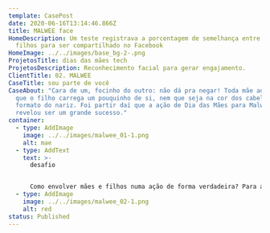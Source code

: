 ```yaml
---
template: CasePost
date: 2020-06-16T13:14:46.866Z
title: MALWEE face
HomeDescription: Um teste registrava a porcentagem de semelhança entre mães e
  filhos para ser compartilhado no Facebook
HomeImage: ../../images/base_bg-2-.png
ProjetosTitle: dias das mães tech
ProjetosDescription: Reconhecimento facial para gerar engajamento.
ClientTitle: 02. MALWEE
CaseTitle: sou parte de você
CaseAbout: "Cara de um, focinho do outro: não dá pra negar! Toda mãe adora saber
  que o filho carrega um pouquinho de si, nem que seja na cor dos cabelos ou no
  formato do nariz. Foi partir daí que a ação de Dia das Mães para Malwee
  revelou ser um grande sucesso."
container:
  - type: AddImage
    image: ../../images/malwee_01-1.png
    alt: mae
  - type: AddText
    text: >-
      desafio


      Como envolver mães e filhos numa ação de forma verdadeira? Para além do presente de dia das mães, o desafio era criar valor emocional e gerar interação com a marca através de um conteúdo relevante.
  - type: AddImage
    image: ../../images/malwee_02-1.png
    alt: red
status: Published
---
```

